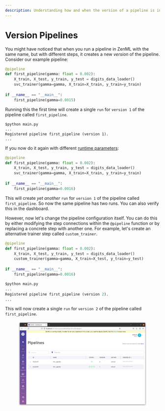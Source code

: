 ```yaml
---
description: Understanding how and when the version of a pipeline is incremented.
---
```


# Version Pipelines

You might have noticed that when you run a pipeline in ZenML with the same name, but with different steps, it creates a new _version_ of the pipeline. Consider our example pipeline:

```python
@pipeline
def first_pipeline(gamma: float = 0.002):
    X_train, X_test, y_train, y_test = digits_data_loader()
    svc_trainer(gamma=gamma, X_train=X_train, y_train=y_train)
    
if __name__ == "__main__":
    first_pipeline(gamma=0.0015)
```

Running this the first time will create a single `run` for `version 1` of the pipeline called `first_pipeline`.

```
$python main.py
...
Registered pipeline first_pipeline (version 1).
...
```

If you now do it again with different [runtime parameters](parameters.md):

```python
@pipeline
def first_pipeline(gamma: float = 0.002):
    X_train, X_test, y_train, y_test = digits_data_loader()
    svc_trainer(gamma=gamma, X_train=X_train, y_train=y_train)
    
if __name__ == "__main__":
    first_pipeline(gamma=0.0016)
```

This will create _yet another_ `run` for `version 1` of the pipeline called `first_pipeline`. So now the same pipeline has two runs. You can also verify this in the dashboard.

However, now let's change the pipeline configuration itself. You can do this by either modifying the step connections within the `@pipeline` function or by replacing a concrete step with another one. For example, let's create an alternative trainer step called `custom_trainer`.

```python
@pipeline
def first_pipeline(gamma: float = 0.002):
    X_train, X_test, y_train, y_test = digits_data_loader()
    custom_trainer(gamma=gamma, X_train=X_test, y_train=y_test)
    
if __name__ == "__main__":
    first_pipeline(gamma=0.0016)
```

```python
$python main.py
...
Registered pipeline first_pipeline (version 2).
...
```

This will now create a single `run` for `version 2` of the pipeline called `first_pipeline`.&#x20;

<figure><img src="../../.gitbook/assets/pipelineversions.png" alt=""><figcaption></figcaption></figure>
